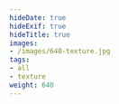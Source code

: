 ```yaml
---
hideDate: true
hideExif: true
hideTitle: true
images:
- /images/640-texture.jpg
tags:
- all
- texture
weight: 640
---
```

